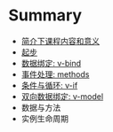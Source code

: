 # Summary

* [简介下课程内容和意义](README.md)
* [起步](yin-ru-vue.md)
* [数据绑定: v-bind](v-bind.md)
* [事件处理: methods](shi-jian-chu-li.md)
* [条件与循环: v-if](tiao-jian-yu-xun-huan.md)
* [双向数据绑定: v-model](chu-li-yong-hu-shu-51653a-v-model.md)
* 数据与方法
* 实例生命周期

